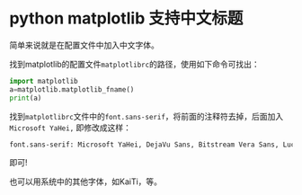 # python matplotlib 支持中文标题

简单来说就是在配置文件中加入中文字体。

找到matplotlib的配置文件`matplotlibrc`的路径，使用如下命令可找出：

```python
import matplotlib
a=matplotlib.matplotlib_fname()
print(a)
```

找到`matplotlibrc`文件中的`font.sans-serif`，将前面的注释符去掉，后面加入`Microsoft YaHei,` 即修改成这样：

```html
font.sans-serif: Microsoft YaHei, DejaVu Sans, Bitstream Vera Sans, Lucida Grande, Verdana, Geneva, Lucid, Arial, Helvetica, Avant Garde, sans-serif
```

即可!

也可以用系统中的其他字体，如KaiTi，等。